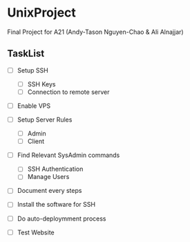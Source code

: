 # UnixProject

Final Project for A21 (Andy-Tason Nguyen-Chao & Ali Alnajjar)

## TaskList

- [ ] Setup SSH
  - [ ] SSH Keys
  - [ ] Connection to remote server
- [ ] Enable VPS
- [ ] Setup Server Rules
  - [ ] Admin
  - [ ] Client
- [ ] Find Relevant SysAdmin commands
  - [ ] SSH Authentication
  - [ ] Manage Users
- [ ] Document every steps
- [ ] Install the software for SSH
- [ ] Do auto-deploymment process
- [ ] Test Website

